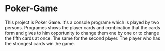 # Poker-Game
This project is Poker Game. It's a console programe which is played by two persons. Programes shows the player cards  and 
combination that the cards form and gives to him opportunity to change them one by one or to change the fifth cards at once.
The same for the second player. The player who has the strongest cards win the game.

